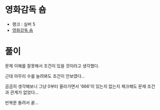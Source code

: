 # 영화감독 숌

- 랭크 : 실버 5
- [영화감독 숌](https://www.acmicpc.net/problem/1436)

# 풀이

문제 이해를 잘못해서 조건이 있을 것이라고 생각했다.

근데 아무리 수를 늘려봐도 조건이 안보였다...

곰곰히 생각해보니 그냥 0부터 올라가면서 '666'이 있는지 없는지 체크해도 문제 조건과 관계가 없었다...

반복문 돌려서 끝...